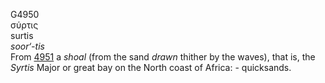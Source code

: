 <body>
  <p>G4950<br>  σύρτις  <br> surtis  <br><i>soor‘-tis </i><br>From <a href="g4951.htm">4951</a>  a <i>shoal</i> (from the sand <i>drawn</i> thither by the waves), that is, the <i>Syrtis</i> Major or great bay on the North coast of Africa: - quicksands.<br></p>
 </body>